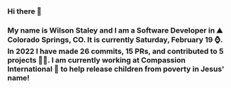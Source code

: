 ### Hi there 👋

### My name is Wilson Staley and I am a Software Developer in ⛰ Colorado Springs, CO.  It is currently Saturday, February 19 ⌚. In 2022 I have made 26 commits, 15 PRs, and contributed to 5 projects 👨‍💻. I am currently working at Compassion International 🏢 to help release children from poverty in Jesus' name!
